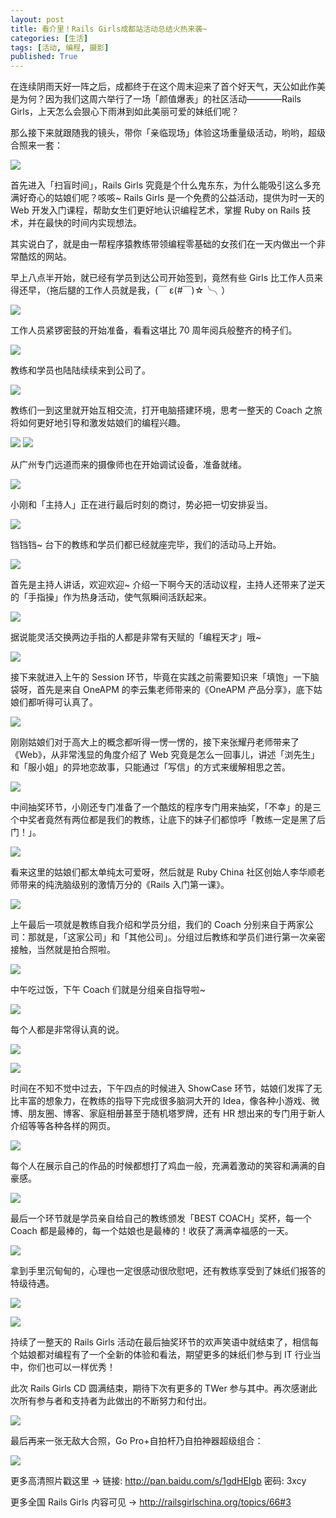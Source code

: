 ```yaml
---
layout: post
title: 看介里！Rails Girls成都站活动总结火热来袭~
categories: [生活]
tags: [活动, 编程, 摄影]
published: True
---
```


在连续阴雨天好一阵之后，成都终于在这个周末迎来了首个好天气，天公如此作美是为何？因为我们这周六举行了一场「颜值爆表」的社区活动————Rails Girls，上天怎么会狠心下雨淋到如此美丽可爱的妹纸们呢？

那么接下来就跟随我的镜头，带你「亲临现场」体验这场重量级活动，哟哟，超级合照来一套：

![](https://raw.githubusercontent.com/JimmyLv/images/master/2019/006tNbRwgy1fw2aqdp57gj30hs0bvjvi.jpg)

首先进入「扫盲时间」，Rails Girls 究竟是个什么鬼东东，为什么能吸引这么多充满好奇心的姑娘们呢？咳咳~ Rails Girls 是一个免费的公益活动，提供为时一天的 Web 开发入门课程，帮助女生们更好地认识编程艺术，掌握 Ruby on Rails 技术，并在最快的时间内实现想法。

其实说白了，就是由一帮程序猿教练带领编程零基础的女孩们在一天内做出一个非常酷炫的网站。

早上八点半开始，就已经有学员到达公司开始签到，竟然有些 Girls 比工作人员来得还早，（拖后腿的工作人员就是我，(￣ ε(#￣)☆╰╮）

![](https://raw.githubusercontent.com/JimmyLv/images/master/2019/006tNbRwgy1fw2aqfxxyvj30hs0bttbs.jpg)

工作人员紧锣密鼓的开始准备，看看这堪比 70 周年阅兵般整齐的椅子们。

![](https://raw.githubusercontent.com/JimmyLv/images/master/2019/006tNbRwgy1fw2aqhj0gtj30hs0bt784.jpg)

教练和学员也陆陆续续来到公司了。

![](https://raw.githubusercontent.com/JimmyLv/images/master/2019/006tNbRwgy1fw2aqio3f6j30hs0bt0vu.jpg)

教练们一到这里就开始互相交流，打开电脑搭建环境，思考一整天的 Coach 之旅将如何更好地引导和激发姑娘们的编程兴趣。

![](https://raw.githubusercontent.com/JimmyLv/images/master/2019/006tNbRwgy1fw2aqjrso8j30hs0btadz.jpg)
![](https://raw.githubusercontent.com/JimmyLv/images/master/2019/006tNbRwgy1fw2aqmk8oaj30hs0bt41k.jpg)

从广州专门远道而来的摄像师也在开始调试设备，准备就绪。

![](https://raw.githubusercontent.com/JimmyLv/images/master/2019/006tNbRwgy1fw2aqq9fuqj30hs0btgok.jpg)

小刚和「主持人」正在进行最后时刻的商讨，势必把一切安排妥当。

![](https://raw.githubusercontent.com/JimmyLv/images/master/2019/006tNbRwgy1fw2aqrrfcrj30hs0btad6.jpg)

铛铛铛~ 台下的教练和学员们都已经就座完毕，我们的活动马上开始。

![](https://raw.githubusercontent.com/JimmyLv/images/master/2019/006tNbRwgy1fw2aqwhekjj30hs0btaf1.jpg)

首先是主持人讲话，欢迎欢迎~ 介绍一下啊今天的活动议程，主持人还带来了逆天的「手指操」作为热身活动，使气氛瞬间活跃起来。

![](https://raw.githubusercontent.com/JimmyLv/images/master/2019/006tNbRwgy1fw2aqxm29jj30hs0btmzx.jpg)

据说能灵活交换两边手指的人都是非常有天赋的「编程天才」哦~

![](https://raw.githubusercontent.com/JimmyLv/images/master/2019/006tNbRwgy1fw2aqyzy9gj30hs0bt790.jpg)

接下来就进入上午的 Session 环节，毕竟在实践之前需要知识来「填饱」一下脑袋呀，首先是来自 OneAPM 的李云集老师带来的《OneAPM 产品分享》，底下姑娘们都听得可认真了。

![](https://raw.githubusercontent.com/JimmyLv/images/master/2019/006tNbRwgy1fw2ar322tqj30hs0btn0v.jpg)

刚刚姑娘们对于高大上的概念都听得一愣一愣的，接下来张耀丹老师带来了《Web》，从非常浅显的角度介绍了 Web 究竟是怎么一回事儿，讲述「浏先生」和「服小姐」的异地恋故事，只能通过「写信」的方式来缓解相思之苦。

![](https://raw.githubusercontent.com/JimmyLv/images/master/2019/006tNbRwgy1fw2ar8enysj30hs0bt41h.jpg)

中间抽奖环节，小刚还专门准备了一个酷炫的程序专门用来抽奖，「不幸」的是三个中奖者竟然有两位都是我们的教练，让底下的妹子们都惊呼「教练一定是黑了后门！」。

![](https://raw.githubusercontent.com/JimmyLv/images/master/2019/006tNbRwgy1fw2ar9gdlcj30hs0bt41g.jpg)

看来这里的姑娘们都太单纯太可爱呀，然后就是 Ruby China 社区创始人李华顺老师带来的纯洗脑级别的激情万分的《Rails 入门第一课》。

![](https://raw.githubusercontent.com/JimmyLv/images/master/2019/006tNbRwgy1fw2arc9wzdj30hs0dcdjz.jpg)

上午最后一项就是教练自我介绍和学员分组，我们的 Coach 分别来自于两家公司：那就是，「这家公司」和「其他公司」。分组过后教练和学员们进行第一次亲密接触，当然就是拍合照啦。

![](https://raw.githubusercontent.com/JimmyLv/images/master/2019/006tNbRwgy1fw2arefk0pj30hs0btju5.jpg)

中午吃过饭，下午 Coach 们就是分组亲自指导啦~

![](https://raw.githubusercontent.com/JimmyLv/images/master/2019/006tNbRwgy1fw2arh9994j30hs0btwh8.jpg)

每个人都是非常得认真的说。

![](https://raw.githubusercontent.com/JimmyLv/images/master/2019/006tNbRwgy1fw2armoq7mj30hs0btadm.jpg)

![](https://raw.githubusercontent.com/JimmyLv/images/master/2019/006tNbRwgy1fw2arp44a4j30hs0btjvj.jpg)

时间在不知不觉中过去，下午四点的时候进入 ShowCase 环节，姑娘们发挥了无比丰富的想象力，在教练的指导下完成很多脑洞大开的 Idea，像各种小游戏、微博、朋友圈、博客、家庭相册甚至于随机塔罗牌，还有 HR 想出来的专门用于新人介绍等等各种各样的网页。

![](https://raw.githubusercontent.com/JimmyLv/images/master/2019/006tNbRwgy1fw2ars9kr7j30hs0btjvb.jpg)

每个人在展示自己的作品的时候都想打了鸡血一般，充满着激动的笑容和满满的自豪感。

![](https://raw.githubusercontent.com/JimmyLv/images/master/2019/006tNbRwgy1fw2artktr9j30hs0bt77b.jpg)

最后一个环节就是学员亲自给自己的教练颁发「BEST COACH」奖杯，每一个 Coach 都是最棒的，每一个姑娘也是最棒的！收获了满满幸福感的一天。

![](https://raw.githubusercontent.com/JimmyLv/images/master/2019/006tNbRwgy1fw2aruw89bj30bt0hswhe.jpg)

拿到手里沉甸甸的，心理也一定很感动很欣慰吧，还有教练享受到了妹纸们报答的特级待遇。

![](https://raw.githubusercontent.com/JimmyLv/images/master/2019/006tNbRwgy1fw2arwy0jzj30hs0btq61.jpg)

![](https://raw.githubusercontent.com/JimmyLv/images/master/2019/006tNbRwgy1fw2aryasstj30hs0btgof.jpg)

持续了一整天的 Rails Girls 活动在最后抽奖环节的欢声笑语中就结束了，相信每个姑娘都对编程有了一个全新的体验和看法，期望更多的妹纸们参与到 IT 行业当中，你们也可以一样优秀！

此次 Rails Girls CD 圆满结束，期待下次有更多的 TWer 参与其中。再次感谢此次所有参与者和支持者为此做出的不断努力和付出。

![](https://raw.githubusercontent.com/JimmyLv/images/master/2019/006tNbRwgy1fw2arzgsw5j30hs0dcadz.jpg)

最后再来一张无敌大合照，Go Pro+自拍杆乃自拍神器超级组合：

![](https://raw.githubusercontent.com/JimmyLv/images/master/2019/006tNbRwgy1fw2as1hafbj30hs0dc793.jpg)

更多高清照片戳这里 -> 链接: <http://pan.baidu.com/s/1gdHEIgb> 密码: 3xcy

更多全国 Rails Girls 内容可见 -> <http://railsgirlschina.org/topics/66#3>
